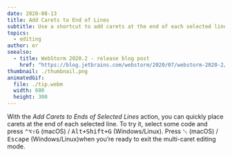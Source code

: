 ```yaml
---
date: 2020-08-13
title: Add Carets to End of Lines
subtitle: Use a shortcut to add carets at the end of each selected line so you can make the same change in multiple places.
topics:
  - editing
author: er
seealso:
  - title: WebStorm 2020.2 - release blog post
    href: "https://blog.jetbrains.com/webstorm/2020/07/webstorm-2020-2/#code_editing"
thumbnail: ./thumbnail.png
animatedGif:
  file: ./tip.webm
  width: 600
  height: 300
---
```


With the _Add Carets to Ends of Selected Lines_ action, you can quickly place carets at the end of each selected line. To try it, select some code and press <kbd>⌃⌥⇧G</kbd> (macOS) / <kbd>Alt+Shift+G</kbd> (Windows/Linux). Press <kbd>␛</kbd> (macOS) / <kbd>Escape</kbd> (Windows/Linux)when you’re ready to exit the multi-caret editing mode.
